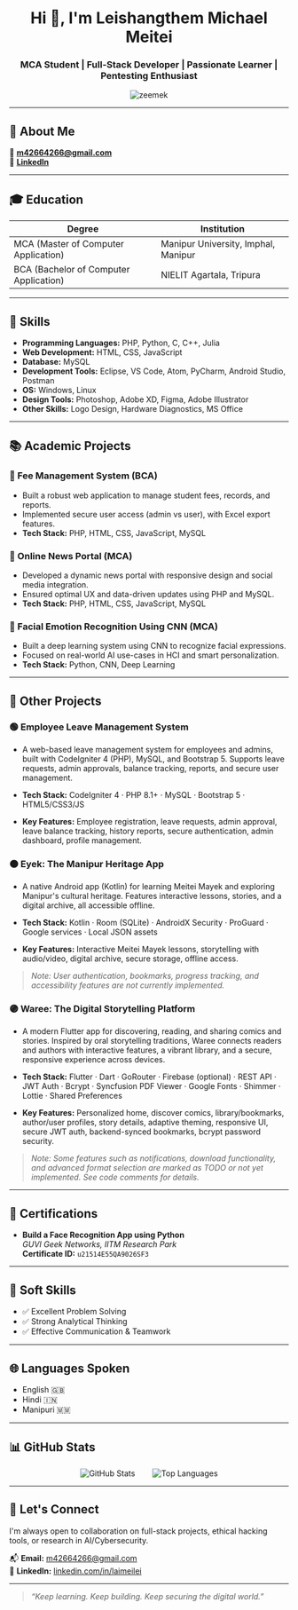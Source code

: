 <!-- Profile Header -->
<h1 align="center">Hi 👋, I'm Leishangthem Michael Meitei </h1>
<h3 align="center">MCA Student | Full-Stack Developer | Passionate Learner | Pentesting Enthusiast</h3>

<p align="center">
  <img src="https://komarev.com/ghpvc/?username=zeemek&label=Profile%20views&color=0e75b6&style=flat" alt="zeemek" />
</p>

---

## 📍 About Me
  
📧 **m42664266@gmail.com**  
🔗 **[LinkedIn](https://linkedin.com/in/laimeilei)**

---

## 🎓 Education

| Degree | Institution |
|--------|-------------|
| MCA (Master of Computer Application) | Manipur University, Imphal, Manipur |
| BCA (Bachelor of Computer Application) | NIELIT Agartala, Tripura |

---

## 🧠 Skills

- **Programming Languages:** PHP, Python, C, C++, Julia  
- **Web Development:** HTML, CSS, JavaScript  
- **Database:** MySQL  
- **Development Tools:** Eclipse, VS Code, Atom, PyCharm, Android Studio, Postman 
- **OS:** Windows, Linux  
- **Design Tools:** Photoshop, Adobe XD, Figma, Adobe Illustrator  
- **Other Skills:** Logo Design, Hardware Diagnostics, MS Office  

---

## 📚 Academic Projects

### 🔹 Fee Management System (BCA)
- Built a robust web application to manage student fees, records, and reports.
- Implemented secure user access (admin vs user), with Excel export features.
- **Tech Stack:** PHP, HTML, CSS, JavaScript, MySQL

### 🔹 Online News Portal (MCA)
- Developed a dynamic news portal with responsive design and social media integration.
- Ensured optimal UX and data-driven updates using PHP and MySQL.
- **Tech Stack:** PHP, HTML, CSS, JavaScript, MySQL

### 🔹 Facial Emotion Recognition Using CNN (MCA)
- Built a deep learning system using CNN to recognize facial expressions.
- Focused on real-world AI use-cases in HCI and smart personalization.
- **Tech Stack:** Python, CNN, Deep Learning

---

## 🚀 Other  Projects

### 🟢 Employee Leave Management System
- A web-based leave management system for employees and admins, built with CodeIgniter 4 (PHP), MySQL, and Bootstrap 5. Supports leave requests, admin approvals, balance tracking, reports, and secure user management.

- **Tech Stack:** CodeIgniter 4 · PHP 8.1+ · MySQL · Bootstrap 5 · HTML5/CSS3/JS

- **Key Features:** Employee registration, leave requests, admin approval, leave balance tracking, history reports, secure authentication, admin dashboard, profile management.

### 🟠 Eyek: The Manipur Heritage App
- A native Android app (Kotlin) for learning Meitei Mayek and exploring Manipur's cultural heritage. Features interactive lessons, stories, and a digital archive, all accessible offline.

- **Tech Stack:** Kotlin · Room (SQLite) · AndroidX Security · ProGuard · Google services · Local JSON assets

- **Key Features:** Interactive Meitei Mayek lessons, storytelling with audio/video, digital archive, secure storage, offline access.

> _Note: User authentication, bookmarks, progress tracking, and accessibility features are not currently implemented._


### 🟣 Waree: The Digital Storytelling Platform
- A modern Flutter app for discovering, reading, and sharing comics and stories. Inspired by oral storytelling traditions, Waree connects readers and authors with interactive features, a vibrant library, and a secure, responsive experience across devices.

- **Tech Stack:** Flutter · Dart · GoRouter · Firebase (optional) · REST API · JWT Auth · Bcrypt · Syncfusion PDF Viewer · Google Fonts · Shimmer · Lottie · Shared Preferences

- **Key Features:** Personalized home, discover comics, library/bookmarks, author/user profiles, story details, adaptive theming, responsive UI, secure JWT auth, backend-synced bookmarks, bcrypt password security.

> _Note: Some features such as notifications, download functionality, and advanced format selection are marked as TODO or not yet implemented. See code comments for details._ 


---

## 🏅 Certifications

- **Build a Face Recognition App using Python**  
  _GUVI Geek Networks, IITM Research Park_  
  **Certificate ID:** `u21514E55QA9026SF3`

---

## 🧠 Soft Skills

- ✅ Excellent Problem Solving  
- ✅ Strong Analytical Thinking  
- ✅ Effective Communication & Teamwork

---

## 🌐 Languages Spoken

- English 🇬🇧  
- Hindi 🇮🇳  
- Manipuri 🇲🇲  

---

## 📊 GitHub Stats

<p align="center">
  <img src="https://github-readme-stats.vercel.app/api?username=zeemek&show_icons=true&theme=radical" alt="GitHub Stats"/> &nbsp;&nbsp;&nbsp;&nbsp;&nbsp;&nbsp;
  <img src="https://github-readme-stats.vercel.app/api/top-langs/?username=zeemek&layout=compact&langs_count=8&theme=radical" alt="Top Languages"/>
</p>

---

## 🤝 Let's Connect

I'm always open to collaboration on full-stack projects, ethical hacking tools, or research in AI/Cybersecurity.

📬 **Email:** [m42664266@gmail.com](mailto:m42664266@gmail.com)  
🔗 **LinkedIn:** [linkedin.com/in/laimeilei](https://linkedin.com/in/laimeilei)

---

> _“Keep learning. Keep building. Keep securing the digital world.”_ 

